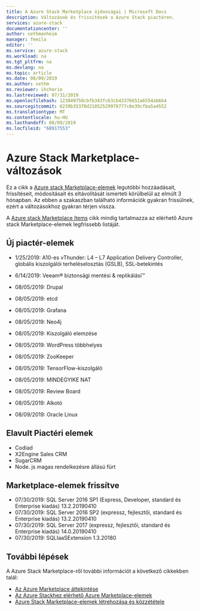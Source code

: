```yaml
---
title: A Azure Stack Marketplace újdonságai | Microsoft Docs
description: Változások és frissítések a Azure Stack piactéren.
services: azure-stack
documentationcenter: ''
author: sethmanheim
manager: femila
editor: ''
ms.service: azure-stack
ms.workload: na
ms.tgt_pltfrm: na
ms.devlang: na
ms.topic: article
ms.date: 08/09/2019
ms.author: sethm
ms.reviewer: ihcherie
ms.lastreviewed: 07/31/2019
ms.openlocfilehash: 123849750cbfb343fc63cb43376651a6554ab6b4
ms.sourcegitcommit: 6239b35370d21852529978777c0e39cfba5a4552
ms.translationtype: MT
ms.contentlocale: hu-HU
ms.lasthandoff: 08/09/2019
ms.locfileid: "68917553"
---
```

# <a name="azure-stack-marketplace-changes"></a>Azure Stack Marketplace-változások

Ez a cikk a [Azure stack Marketplace-elemek](azure-stack-marketplace-azure-items.md) legutóbbi hozzáadásait, frissítéseit, módosításait és eltávolítását ismerteti körülbelül az elmúlt 3 hónapban. Az ebben a szakaszban található információk gyakran frissülnek, ezért a változásokhoz gyakran térjen vissza.

A [Azure stack Marketplace Items](azure-stack-marketplace-azure-items.md) cikk mindig tartalmazza az elérhető Azure stack Marketplace-elemek legfrissebb listáját.

## <a name="new-marketplace-items"></a>Új piactér-elemek

- 1/25/2019: A10-es vThunder: L4 – L7 Application Delivery Controller, globális kiszolgálói terheléselosztás (GSLB), SSL-betekintés

- 6/14/2019: Veeam® biztonsági mentési & replikálási™

- 08/05/2019: Drupal

- 08/05/2019: etcd

- 08/05/2019: Grafana

- 08/05/2019: Neo4j

- 08/05/2019: Kiszolgáló elemzése

- 08/05/2019: WordPress többhelyes

- 08/05/2019: ZooKeeper

- 08/05/2019: TensorFlow-kiszolgáló

- 08/05/2019: MINDEGYIKE NAT

- 08/05/2019: Review Board

- 08/05/2019: Alkotó

- 08/09/2019: Oracle Linux

## <a name="deprecated-marketplace-items"></a>Elavult Piactéri elemek

- Codiad
- X2Engine Sales CRM
- SugarCRM
- Node. js magas rendelkezésre állású fürt

## <a name="updated-marketplace-items"></a>Marketplace-elemek frissítve

- 07/30/2019: SQL Server 2016 SP1 (Express, Developer, standard és Enterprise kiadás) 13.2.20190410
- 07/30/2019: SQL Server 2016 SP2 (expressz, fejlesztői, standard és Enterprise kiadás) 13.2.20190410
- 07/30/2019: SQL Server 2017 (expressz, fejlesztői, standard és Enterprise kiadás) 14.0.20190410
- 07/30/2019: SQLIaaSExtension 1.3.20180

## <a name="next-steps"></a>További lépések

A Azure Stack Marketplace-ről további információt a következő cikkekben talál:

- [Az Azure Marketplace áttekintése](azure-stack-marketplace.md)
- [Az Azure Stackhez elérhető Azure Marketplace-elemek](azure-stack-marketplace-azure-items.md)
- [Azure Stack Marketplace-elemek létrehozása és közzététele](azure-stack-create-and-publish-marketplace-item.md)
